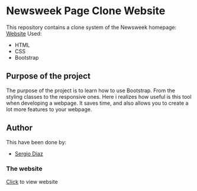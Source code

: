 # Newsweek Page Clone Website

This repository contains a clone system of the Newsweek homepage: [Website](https://www.newsweek.com/)
Used:

* HTML
* CSS
* Bootstrap

## Purpose of the project
The purpose of the project is to learn how to use Bootstrap. From the styling classes to the responsive ones. Here i realizes how useful is this tool when developing a webpage. It saves time, and also allows you to create a lot more features to your webpage.

## Author
This have been done by:

* [Sergio Diaz](https://github.com/serdg0) 

### The website
[Click](https://serdg0.github.io/Newsweek-design/.) to view website